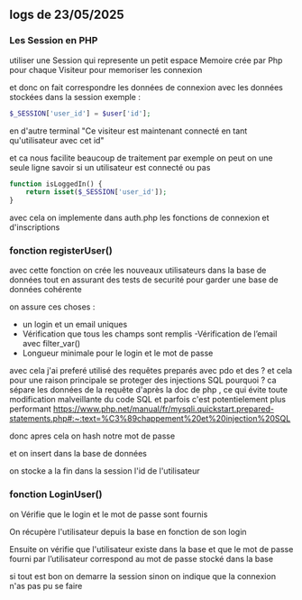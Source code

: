 ## logs de 23/05/2025

### Les Session en PHP
utiliser une Session qui represente un petit espace Memoire crée par Php pour chaque Visiteur pour memoriser les connexion

et donc on fait correspondre les données de connexion avec les données stockées dans la session 
exemple : 
```php
$_SESSION['user_id'] = $user['id'];
```
en d'autre terminal "Ce visiteur est maintenant connecté en tant qu'utilisateur avec cet id"

et ca nous facilite beaucoup de traitement par exemple on peut on une seule ligne savoir si un utilisateur est connecté ou pas
```php
function isLoggedIn() {
    return isset($_SESSION['user_id']);
}
```

avec cela on implemente dans auth.php les fonctions de connexion et d'inscriptions 

### fonction registerUser()
avec cette fonction on crée les nouveaux utilisateurs dans la base de données tout en assurant des tests de securité pour garder une base de données cohérente 

on assure ces  choses : 
- un login et un email uniques
- Vérification que tous les champs sont remplis
-Vérification de l’email avec filter_var()
- Longueur minimale pour le login et le mot de passe

avec cela j'ai preferé utilisé des requêtes preparés avec  pdo et des ? et cela pour une raison principale se proteger des injections SQL 
pourquoi ? ca sépare  les données de la requête d'après la doc de php , ce qui évite toute modification malveillante du code SQL et parfois c'est potentielement plus performant 
https://www.php.net/manual/fr/mysqli.quickstart.prepared-statements.php#:~:text=%C3%89chappement%20et%20injection%20SQL

donc apres cela on hash notre mot de passe 

et on insert dans la base de données 

on stocke a la fin dans la session l'id de l'utilisateur 

### fonction LoginUser()
on Vérifie que le login et le mot de passe sont fournis

On récupère l'utilisateur depuis la base en fonction de son login

Ensuite on vérifie que l'utilisateur existe dans la base et que le  mot de passe fourni par l’utilisateur correspond au mot de passe stocké dans la base 

si tout est bon on demarre la session sinon on indique que la connexion n'as pas pu se faire 